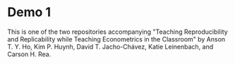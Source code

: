 # Demo 1
This is one of the two repositories accompanying "Teaching Reproducibility and Replicability while Teaching Econometrics in the Classroom" by Anson T. Y. Ho, Kim P. Huynh, David T. Jacho-Chávez, Katie Leinenbach, and Carson H. Rea.
